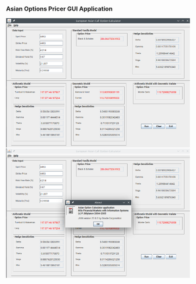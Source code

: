 ### Asian Options Pricer GUI Application
![img_pricer.png](images/pricer.png)
![img_about.png](images/pricer_about.png)